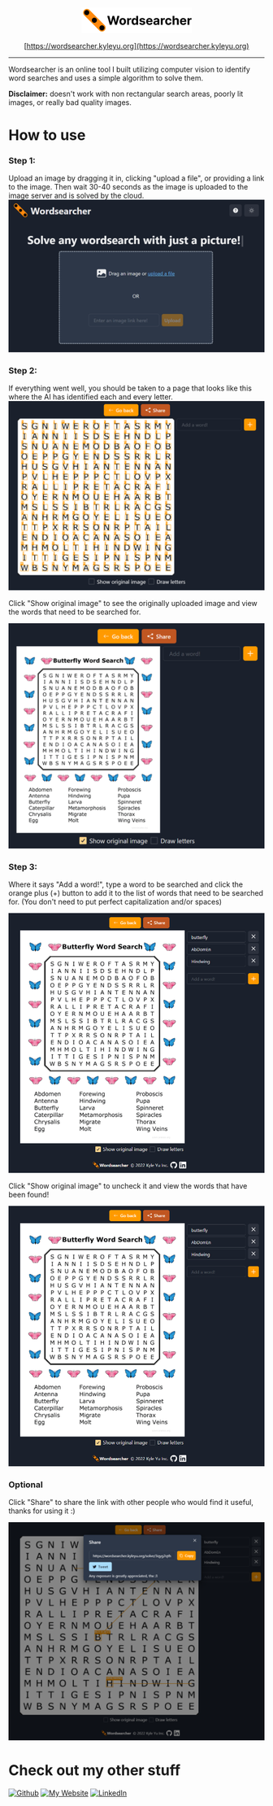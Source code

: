 <div align="center">

<a href="https://wordsearcher.kyleyu.org">
<img src="https://raw.githubusercontent.com/Gystre/wordsearcher/main/wordsearcher_logo.png">
</a>

[https://wordsearcher.kyleyu.org](https://wordsearcher.kyleyu.org)

</div>

---

Wordsearcher is an online tool I built utilizing computer vision to identify word searches and uses a simple algorithm to solve them.

**Disclaimer:** doesn't work with non rectangular search areas, poorly lit images, or really bad quality images.

# How to use

### Step 1:

Upload an image by dragging it in, clicking "upload a file", or providing a link to the image. Then wait 30-40 seconds as the image is uploaded to the image server and is solved by the cloud.
![How to use](https://raw.githubusercontent.com/Gystre/wordsearcher/main/step1.png)

### Step 2:

If everything went well, you should be taken to a page that looks like this where the AI has identified each and every letter.
![Result of image](https://raw.githubusercontent.com/Gystre/wordsearcher/main/step2.png)

Click "Show original image" to see the originally uploaded image and view the words that need to be searched for.

![Show original image](https://raw.githubusercontent.com/Gystre/wordsearcher/main/step2ogimage.png)

### Step 3:

Where it says "Add a word!", type a word to be searched and click the orange plus (+) button to add it to the list of words that need to be searched for. (You don't need to put perfect capitalization and/or spaces)

![How to add some words](https://raw.githubusercontent.com/Gystre/wordsearcher/main/step3addwords.png)

Click "Show original image" to uncheck it and view the words that have been found!

![Found some words](https://raw.githubusercontent.com/Gystre/wordsearcher/main/step3addwords.png)

### Optional

Click "Share" to share the link with other people who would find it useful, thanks for using it :)

![How to share](https://raw.githubusercontent.com/Gystre/wordsearcher/main/optional.png)

# Check out my other stuff

[![Github](https://img.shields.io/badge/Github-%23181717.svg?style=for-the-badge&logo=github&logoColor=white)](https://github.com/Gystre/)
[![My Website](https://img.shields.io/badge/My%20Website-%2317DEFE.svg?style=for-the-badge&logo=html5&logoColor=white)](https://gystre.github.io)
[![LinkedIn](https://img.shields.io/badge/LinkedIn-%230077B5.svg?logo=linkedin&logoColor=white&style=for-the-badge)](https://linkedin.com/in/kyle-yu-3139a5140/)

